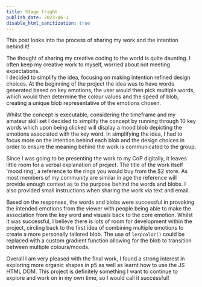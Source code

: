 ```yaml
---
title: Stage fright
publish_date: 2023-06-1
disable_html_sanitization: true
---
```


This post looks into the process of sharing my work and the intention behind it! 

The thought of sharing my creative coding to the world is quite daunting. I often keep my creative work to myself, worried about not meeting expectations.  
I decided to simplify the idea, focusing on making intention refined design choices.  At the beginning of the project the idea was to have words generated based on key emotions, the user would then pick multiple words, which would then determine the colour values and the speed of blob, creating a unique blob representative of the emotions chosen. 

Whilst the concept is executable, considering the timeframe and my amateur skill set I decided to simplify the concept by running through 10 key words which upon being clicked will display a mood blob depicting the emotions associated with the key word.  In simplifying the idea, I had to focus more on the intention behind each blob and the design choices in order to ensure the meaning behind the work is communicated to the group. 

Since I was going to be presenting the work to my CoP digitally, it leaves little room for a verbal explanation of project.  The title of the work itself 'mood ring', a reference to the rings you would buy from the $2 store.  As most members of my community are similar in age the reference will provide enough context as to the purpose behind the words and blobs.  I also provided small instructions when sharing the work via text and email. 

Based on the responses, the words and blobs were successful in provoking the intended emotions from the viewer with people being able to make the association from the key word and visuals back to the core emotion.  Whilst it was successful, I believe there is lots of room for development within the project, circling back to the first idea of combining multiple emotions to create a more personally tailored blob.  The use of `lerpcolor()` could be replaced with a custom gradient function allowing for the blob to transition between multiple colours/moods. 

Overall I am very pleased with the final work, I found a strong interest in exploring more organic shapes in p5 as well as learnt how to use the JS HTML DOM.  This project is definitely something I want to continue to explore and work on in my own time, so I would call it successful!